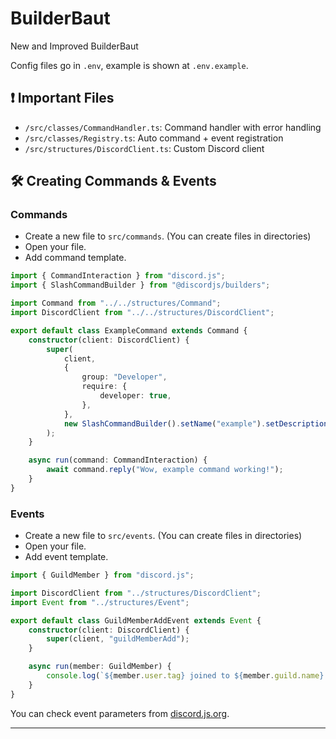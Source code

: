 # BuilderBaut

New and Improved BuilderBaut

Config files go in `.env`, example is shown at `.env.example`.

## ❗ Important Files

-   `/src/classes/CommandHandler.ts`: Command handler with error handling
-   `/src/classes/Registry.ts`: Auto command + event registration
-   `/src/structures/DiscordClient.ts`: Custom Discord client

## 🛠️ Creating Commands & Events

### Commands

-   Create a new file to `src/commands`. (You can create files in directories)
-   Open your file.
-   Add command template.

```ts
import { CommandInteraction } from "discord.js";
import { SlashCommandBuilder } from "@discordjs/builders";

import Command from "../../structures/Command";
import DiscordClient from "../../structures/DiscordClient";

export default class ExampleCommand extends Command {
    constructor(client: DiscordClient) {
        super(
            client,
            {
                group: "Developer",
                require: {
                    developer: true,
                },
            },
            new SlashCommandBuilder().setName("example").setDescription("An example command.")
        );
    }

    async run(command: CommandInteraction) {
        await command.reply("Wow, example command working!");
    }
}
```

### Events

-   Create a new file to `src/events`. (You can create files in directories)
-   Open your file.
-   Add event template.

```ts
import { GuildMember } from "discord.js";

import DiscordClient from "../structures/DiscordClient";
import Event from "../structures/Event";

export default class GuildMemberAddEvent extends Event {
    constructor(client: DiscordClient) {
        super(client, "guildMemberAdd");
    }

    async run(member: GuildMember) {
        console.log(`${member.user.tag} joined to ${member.guild.name}.`);
    }
}
```

You can check event parameters from [discord.js.org](https://discord.js.org/#/docs/main/stable/class/Client).

---
